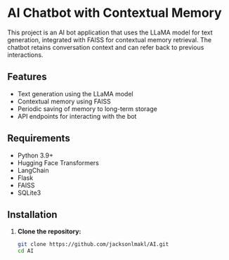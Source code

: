 # AI Chatbot with Contextual Memory

This project is an AI bot application that uses the LLaMA model for text generation, integrated with FAISS for contextual memory retrieval. The chatbot retains conversation context and can refer back to previous interactions.

## Features

- Text generation using the LLaMA model
- Contextual memory using FAISS
- Periodic saving of memory to long-term storage
- API endpoints for interacting with the bot

## Requirements

- Python 3.9+
- Hugging Face Transformers
- LangChain
- Flask
- FAISS
- SQLite3

## Installation

1. **Clone the repository:**
   ```bash
   git clone https://github.com/jacksonlmakl/AI.git
   cd AI
